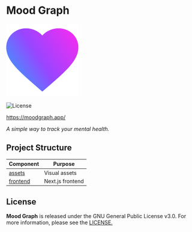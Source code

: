 # Mood Graph

![The Mood Graph Logo](https://raw.githubusercontent.com/jlachniet/Mood-Graph/main/assets/GitHub%20README%20Icon.png)

![License](https://img.shields.io/github/license/jlachniet/Mood-Graph)

<https://moodgraph.app/>

_A simple way to track your mental health._

## Project Structure

| Component            | Purpose          |
| -------------------- | ---------------- |
| [assets](assets)     | Visual assets    |
| [frontend](frontend) | Next.js frontend |

## License

**Mood Graph** is released under the GNU General Public License v3.0. For more information, please see the [LICENSE.](LICENSE)
